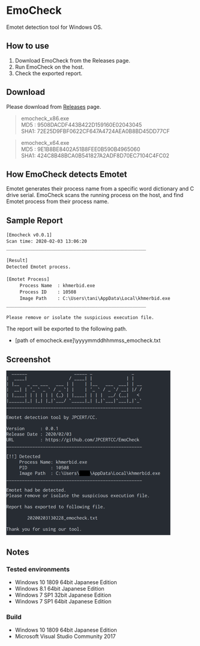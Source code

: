 # EmoCheck

Emotet detection tool for Windows OS.

## How to use

1. Download EmoCheck from the Releases page.
2. Run EmoCheck on the host.
3. Check the exported report.

## Download

Please download from [Releases](https://github.com/JPCERTCC/EmoCheck/releases) page.

> emocheck_x86.exe  
>   MD5 : 9508DACDF443B422D159160E02043045  
>   SHA1: 72E25D9FBF0622CF647A4724AEA0B8BD45DD77CF  

> emocheck_x64.exe  
>   MD5 : 9E1B8BE8402A51B8FEE0B590B4965060  
>   SHA1: 424C8B48BCA0B541827A2ADF8D70EC7104C4FC02  

## How EmoCheck detects Emotet

Emotet generates their process name from a specific word dictionary and C drive serial.
EmoCheck scans the running process on the host, and find Emotet process from their process name.

## Sample Report

```txt
[Emocheck v0.0.1]
Scan time: 2020-02-03 13:06:20
____________________________________________________

[Result] 
Detected Emotet process.

[Emotet Process] 
     Process Name  : khmerbid.exe
     Process ID    : 10508
     Image Path    : C:\Users\tani\AppData\Local\khmerbid.exe
____________________________________________________

Please remove or isolate the suspicious execution file.
```

The report will be exported to the following path.

- [path of emocheck.exe]\yyyymmddhhmmss_emocheck.txt

## Screenshot

<div align="left"><img src="./img/report_en.png"></div>

## Notes

### Tested environments

- Windows 10 1809 64bit Japanese Edition
- Windows 8.1 64bit Japanese Edition
- Windows 7 SP1 32bit Japanese Edition
- Windows 7 SP1 64bit Japanese Edition

### Build

- Windows 10 1809 64bit Japanese Edition
- Microsoft Visual Studio Community 2017
